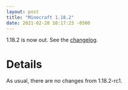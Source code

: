```yaml
---
layout: post
title: "Minecraft 1.18.2"
date: 2021-02-28 10:17:23 -0500
---
```


1.18.2 is now out. See the [changelog](https://www.minecraft.net/en-us/article/minecraft-java-edition-1-18-2).

# Details

As usual, there are no changes from 1.18.2-rc1.

